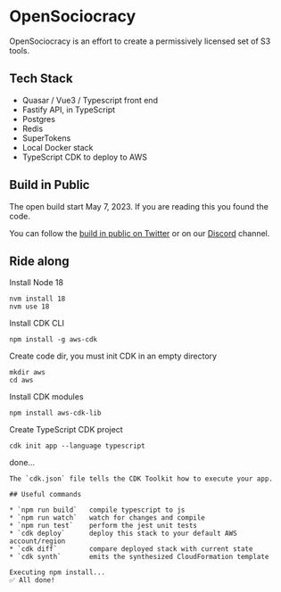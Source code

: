 # OpenSociocracy

OpenSociocracy is an effort to create a permissively licensed set of S3 tools.

## Tech Stack

* Quasar / Vue3 / Typescript front end
* Fastify API, in TypeScript
* Postgres
* Redis
* SuperTokens
* Local Docker stack
* TypeScript CDK to deploy to AWS

## Build in Public

The open build start May 7, 2023. If you are reading this you found the code.

You can follow the [build in public on Twitter](https://twitter.com/OpenSociocracy) or on our [Discord](https://discord.gg/seExDy6M) channel.

## Ride along

Install Node 18 

```
nvm install 18
nvm use 18
```

Install CDK CLI

```
npm install -g aws-cdk
```

Create code dir, you must init CDK in an empty directory

```
mkdir aws
cd aws
```

Install CDK modules

```
npm install aws-cdk-lib
```

Create TypeScript CDK project

```
cdk init app --language typescript
```

done...

```
The `cdk.json` file tells the CDK Toolkit how to execute your app.

## Useful commands

* `npm run build`   compile typescript to js
* `npm run watch`   watch for changes and compile
* `npm run test`    perform the jest unit tests
* `cdk deploy`      deploy this stack to your default AWS account/region
* `cdk diff`        compare deployed stack with current state
* `cdk synth`       emits the synthesized CloudFormation template

Executing npm install...
✅ All done!
```


